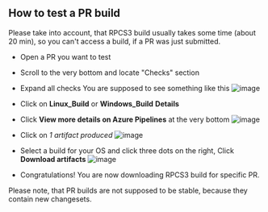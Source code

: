 ## How to test a PR build

Please take into account, that RPCS3 build usually takes some time (about 20 min), so you can't access a build, if a PR was just submitted.

- Open a PR you want to test
- Scroll to the very bottom and locate "Checks" section
- Expand all checks
	You are supposed to see something like this
	![image](https://user-images.githubusercontent.com/44116740/102790039-f98f6d00-43b5-11eb-9134-2359b732508d.png)
- Click on **Linux_Build** or **Windows_Build** __Details__
- Click **View more details on Azure Pipelines** at the very bottom
	![image](https://user-images.githubusercontent.com/44116740/102790281-45daad00-43b6-11eb-90e7-0fa8c37c31c6.png)
- Click on *1 artifact produced*
	![image](https://user-images.githubusercontent.com/44116740/102790526-9a7e2800-43b6-11eb-9925-be1ea1c8bdad.png)
- Select a build for your OS and click three dots on the right, Click **Download artifacts**
	![image](https://user-images.githubusercontent.com/44116740/102790636-c9949980-43b6-11eb-9692-1e3ba567b9be.png)
	
- Congratulations! You are now downloading RPCS3 build for specific PR.

Please note, that PR builds are not supposed to be stable, because they contain new changesets. 